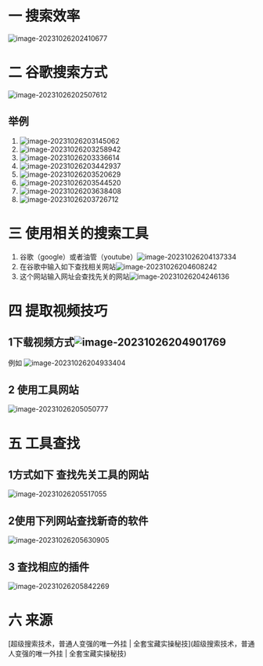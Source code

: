 # 一 搜索效率

![image-20231026202410677](D:\学习资料\images\image-20231026202410677.png)

# 二 谷歌搜索方式



![image-20231026202507612](D:\学习资料\images\image-20231026202507612.png)

## 举例

1. ![image-20231026203145062](D:\学习资料\images\image-20231026203145062.png)
2. ![image-20231026203258942](D:\学习资料\images\image-20231026203258942.png)
3. ![image-20231026203336614](D:\学习资料\images\image-20231026203336614.png)
4. ![image-20231026203442937](D:\学习资料\images\image-20231026203442937.png)
5. ![image-20231026203520629](D:\学习资料\images\image-20231026203520629.png)
6. ![image-20231026203544520](D:\学习资料\images\image-20231026203544520.png)
7. ![image-20231026203638408](D:\学习资料\images\image-20231026203638408.png)
8. ![image-20231026203726712](D:\学习资料\images\image-20231026203726712.png)

# 三 使用相关的搜索工具

1. 谷歌（google）或者油管（youtube）![image-20231026204137334](D:\学习资料\images\image-20231026204137334.png)
2. 在谷歌中输入如下查找相关网站![image-20231026204608242](D:\学习资料\images\image-20231026204608242.png)
3. 这个网站输入网址会查找先关的网站![image-20231026204246136](D:\学习资料\images\image-20231026204246136.png)



# 四 提取视频技巧

## 1下载视频方式![image-20231026204901769](D:\学习资料\images\image-20231026204901769.png)

例如 ![image-20231026204933404](D:\学习资料\images\image-20231026204933404.png)

## 2 使用工具网站

![image-20231026205050777](D:\学习资料\images\image-20231026205050777.png)

# 五 工具查找

## 1方式如下 查找先关工具的网站

![image-20231026205517055](D:\学习资料\images\image-20231026205517055.png)

## 2使用下列网站查找新奇的软件

 ![image-20231026205630905](D:\学习资料\images\image-20231026205630905.png)

## 3 查找相应的插件

![image-20231026205842269](D:\学习资料\images\image-20231026205842269.png)

# 六 来源

[超级搜索技术，普通人变强的唯一外挂 | 全套宝藏实操秘技](超级搜索技术，普通人变强的唯一外挂 | 全套宝藏实操秘技)

